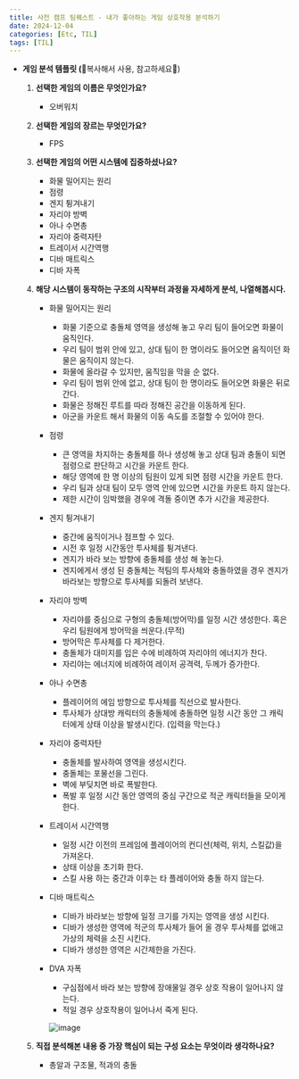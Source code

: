 ```yaml
---
title: 사전 캠프 팀퀘스트 - 내가 좋아하는 게임 상호작용 분석하기
date: 2024-12-04
categories: [Etc, TIL]
tags: [TIL]
---
```

- **게임 분석 템플릿 (**🔽복사해서 사용, 참고하세요🔽)
    1. **선택한 게임의 이름은 무엇인가요?**
        - 오버워치
    2. **선택한 게임의 장르는 무엇인가요?**
        - FPS
    3. **선택한 게임의 어떤 시스템에 집중하셨나요?**
        - 화물 밀어지는 원리
        - 점령
        - 겐지 튕겨내기
        - 자리야 방벽
        - 아나 수면총
        - 자리야 중력자탄
        - 트레이서 시간역행
        - 디바 매트릭스
        - 디바 자폭
    4. **해당 시스템이 동작하는 구조의 시작부터 과정을 자세하게 분석, 나열해봅시다.**
        - 화물 밀어지는 원리
            - 화물 기준으로 충돌체 영역을 생성해 놓고 우리 팀이 들어오면 화물이 움직인다.
            - 우리 팀이 범위 안에 있고, 상대 팀이 한 명이라도 들어오면 움직이던 화물은 움직이지 않는다.
            - 화물에 올라갈 수 있지만, 움직임을 막을 순 없다.
            - 우리 팀이 범위 안에 없고, 상대 팀이 한 명이라도 들어오면 화물은 뒤로 간다.
            - 화물은 정해진 루트를 따라 정해진 공간을 이동하게 된다.
            - 아군을 카운트 해서 화물의 이동 속도를 조절할 수 있어야 한다.
        - 점령
            - 큰 영역을 차지하는 충돌체를 하나 생성해 놓고 상대 팀과 충돌이 되면 점령으로 판단하고 시간을 카운트 한다.
            - 해당 영역에 한 명 이상의 팀원이 있게 되면 점령 시간을 카운트 한다.
            - 우리 팀과 상대 팀이 모두 영역 안에 있으면 시간을 카운트 하지 않는다.
            - 제한 시간이 임박했을 경우에 격돌 중이면 추가 시간을 제공한다.
        - 겐지 튕겨내기
            - 중간에 움직이거나 점프할 수 있다.
            - 시전 후 일정 시간동안 투사체를 튕겨낸다.
            - 겐지가 바라 보는 방향에 충돌체를 생성 해 놓는다.
            - 겐지에게서 생성 된 충돌체는 적팀의 투사체와 충돌하였을 경우 겐지가 바라보는 방향으로 투사체를 되돌려 보낸다.
        - 자리야 방벽
            - 자리야를 중심으로 구형의 충돌체(방어막)를 일정 시간 생성한다. 혹은 우리 팀원에게 방어막을 씌운다.(무적)
            - 방어막은 투사체를 다 제거한다.
            - 충돌체가 대미지를 입은 수에 비례하여 자리야의 에너지가 찬다.
            - 자리야는 에너지에 비례하여 레이저 공격력, 두께가 증가한다.
        - 아나 수면총
            - 플레이어의 에임 방향으로 투사체를 직선으로 발사한다.
            - 투사체가 상대방 캐릭터의 충돌체에 충돌하면 일정 시간 동안 그 캐릭터에게 상태 이상을 발생시킨다. (입력을 막는다.)
        - 자리야 중력자탄
            - 충돌체를 발사하여 영역을 생성시킨다.
            - 충돌체는 포물선을 그린다.
            - 벽에 부딪치면 바로 폭발한다.
            - 폭발 후 일정 시간 동안 영역의 중심 구간으로 적군 캐릭터들을 모이게 한다.
        - 트레이서 시간역행
            - 일정 시간 이전의 프레임에 플레이어의 컨디션(체력, 위치, 스킬값)을 가져온다.
            - 상태 이상을 초기화 한다.
            - 스킬 사용 하는 중간과 이후는 타 플레이어와 충돌 하지 않는다.
        - 디바 매트릭스
            - 디바가 바라보는 방향에 일정 크기를 가지는 영역을 생성 시킨다.
            - 디바가 생성한 영역에 적군의 투사체가 들어 올 경우 투사체를 없애고 가상의 체력을 소진 시킨다.
            - 디바가 생성한 영역은 시간제한을 가진다.
        - DVA 자폭
            - 구심점에서 바라 보는 방향에 장애물일 경우 상호 작용이 일어나지 않는다.
            - 적일 경우 상호작용이 일어나서 죽게 된다.
            
            ![image](https://github.com/user-attachments/assets/05188ab5-c9ab-4bd5-b69c-b1d82d903ae7)

            
    5. **직접 분석해본 내용 중 가장 핵심이 되는 구성 요소는 무엇이라 생각하나요?**
        - 총알과 구조물, 적과의 충돌